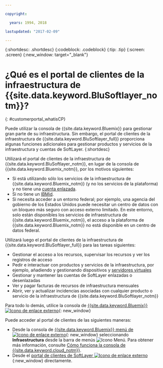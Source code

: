```yaml
---

copyright:

  years: 1994, 2018

lastupdated: "2017-02-09"

---
```


{:shortdesc: .shortdesc}
{:codeblock: .codeblock}
{:tip: .tip}
{:screen: .screen}
{:new_window: target="_blank"}


# ¿Qué es el portal de clientes de la infraestructura de {{site.data.keyword.BluSoftlayer_notm}}?
{: #customerportal_whatisCP}

Puede utilizar la consola de {{site.data.keyword.Bluemix}} para gestionar gran parte de su infraestructura.  Sin embargo, el portal de clientes de la infraestructura de {{site.data.keyword.BluSoftlayer_full}} proporciona algunas funciones adicionales para gestionar productos y servicios de la infraestructura y cuentas de SoftLayer.
{:shortdesc}

Utilizará el portal de clientes de la infraestructura de {{site.data.keyword.BluSoftlayer_notm}}, en lugar de la consola de {{site.data.keyword.Bluemix_notm}}, por los motivos siguientes:
  * Si está utilizando sólo los servicios de la infraestructura de {{site.data.keyword.Bluemix_notm}} (y no los servicios de la plataforma) y no tiene una [cuenta enlazada](/docs/account/softlayerlink.html#link_user_accounts).
  * Si no tiene un [IBMid](/docs/account/softlayerlink.html#switchtoIBMid).
  * Si necesita acceder a un entorno federal; por ejemplo, una agencia del gobierno de los Estados Unidos puede necesitar un centro de datos con un bloqueo más seguro con acceso externo limitado. En este entorno, solo están disponibles los servicios de infraestructura de {{site.data.keyword.Bluemix_notm}}, el acceso a la plataforma de {{site.data.keyword.Bluemix_notm}} no está disponible en un centro de datos federal.

Utilizará luego el portal de clientes de la infraestructura de {{site.data.keyword.BluSoftlayer_full}} para las tareas siguientes:
  * Gestionar el acceso a los recursos, supervisar los recursos y ver los registros de acceso
  * Pedir e interactuar con productos y servicios de la infraestructura, por ejemplo, añadiendo y gestionando dispositivos y [servidores virtuales](/docs/vsi/vsi_index.html#getting-started-with-virtual-servers)
  * Gestionar y mantener las cuentas de SoftLayer enlazadas o desenlazadas
  * Ver y pagar facturas de recursos de infraestructura mensuales
  * Abrir, ver y actualizar incidencias asociadas con cualquier producto o servicio de la infraestructura de {{site.data.keyword.BluSoftlayer_notm}}

Para todo lo demás, utilice la consola de [{{site.data.keyword.Bluemix}} ![Icono de enlace externo](../icons/launch-glyph.svg)](https://console.bluemix.net){: new_window}

Puede acceder al portal de clientes de las siguientes maneras:
* Desde la consola de [{{site.data.keyword.Bluemix}} menú de ![Icono de enlace externo](../icons/launch-glyph.svg)](https://console.bluemix.net){: new_window} seleccionando **Infraestructura** desde la barra de menús ![Icono Menú](../icons/icon_hamburger.svg). Para obtener más información, consulte [Cómo funciona la consola de {{site.data.keyword.cloud_notm}}](/docs/overview/ui.html#ui).
* Desde el [portal de clientes de SoftLayer ![Icono de enlace externo](../icons/launch-glyph.svg)](https://control.softlayer.com/){:new_window} directamente.
